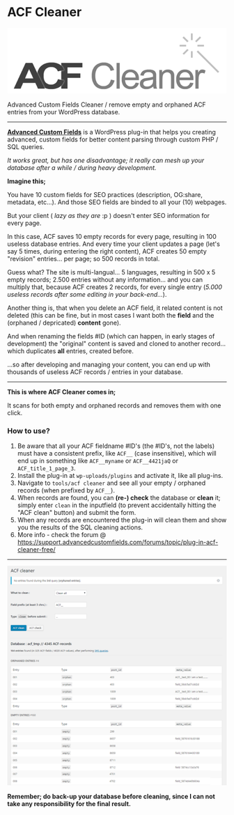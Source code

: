 # ACF Cleaner

![WordPress - ACF Cleaner](acf-cleaner_logotype.png "WordPress - ACF Cleaner")

Advanced Custom Fields Cleaner / remove empty and orphaned ACF entries from your WordPress database.

----------

**[Advanced Custom Fields](http://advancedcustomfields.com/)** is a WordPress plug-in that helps you creating advanced, custom fields for better content parsing through custom PHP / SQL queries.

*It works great, but has one disadvantage; it really can mesh up your database after a while / during heavy development.*

**Imagine this;**

You have 10 custom fields for SEO practices (description, OG:share, metadata, etc...). And those SEO fields are binded to all your (10) webpages.

But your client ( *lazy as they are* :p ) doesn't enter SEO information for every page.

In this case, ACF saves 10 empty records for every page, resulting in 100 useless database entries. And every time your client updates a page (let's say 5 times, during entering the right content), ACF creates 50 empty "revision" entries... per page; so 500 records in total.

Guess what? The site is multi-langual... 5 languages, resulting in 500 x 5 empty records; 2.500 entries without any information... and you can multiply that, because ACF creates 2 records, for every single entry (*5.000 useless records after some editing in your back-end...*).

Another thing is, that when you delete an ACF field, it related content is not deleted (this can be fine, but in most cases I want both the **field** and the (orphaned / depricated) **content** gone).

And when renaming the fields #ID (which can happen, in early stages of development) the "original" content is saved and cloned to another record... which duplicates **all** entries, created before.

...so after developing and managing your content, you can end up with thousands of useless ACF records / entries in your database.

----------

**This is where ACF Cleaner comes in;**

It scans for both empty and orphaned records and removes them with one click.

### How to use?

1. Be aware that all your ACF fieldname #ID's (the #ID's, not the labels) must have a consistent prefix, like `ACF__`  (case insensitive), which will end up in something like `ACF__myname` or `ACF__4421jaQ` or `ACF_title_1_page_3`.
2. Install the plug-in at `wp-uploads/plugins` and activate it, like all plug-ins.
3. Navigate to `tools/acf cleaner` and see all your empty / orphaned records (when prefixed by `ACF__`).
4. When records are found, you can **(re-) check** the database or **clean** it; simply enter `clean` in the inputfield (to prevent accidentally hitting the "ACF clean" button) and submit the form.
5. When any records are encountered the plug-in will clean them and show you the results of the SQL cleaning actions.
6. More info - check the forum @ https://support.advancedcustomfields.com/forums/topic/plug-in-acf-cleaner-free/
----------

![WordPress - ACF Cleaner](acf-cleaner_screenshot.png "WordPress - ACF Cleaner")

**Remember; do back-up your database before cleaning, since I can not take any responsibility for the final result.**
